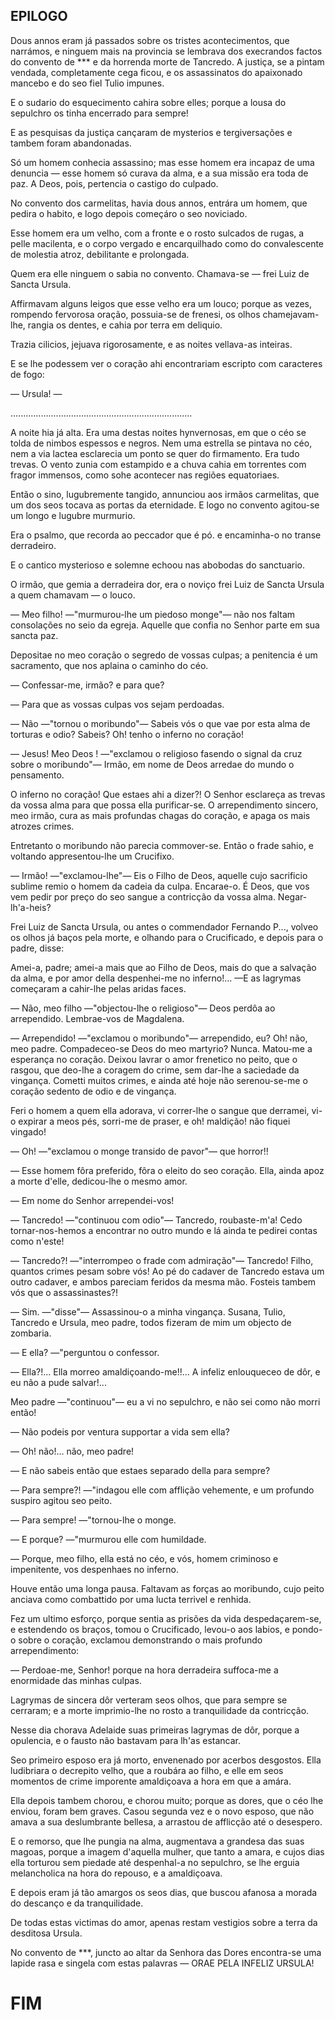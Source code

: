 ## EPILOGO

Dous annos eram já passados sobre os tristes acontecimentos, que narrámos, e ninguem mais na provincia se lembrava dos execrandos factos do convento de *** e da horrenda morte de Tancredo. A justiça, se a pintam vendada, completamente cega ficou, e os assassinatos do apaixonado mancebo e do seo fiel Tulio impunes.

E o sudario do esquecimento cahira sobre elles; porque a lousa do sepulchro os tinha encerrado para sempre!

E as pesquisas da justiça cançaram de mysterios e tergiversações e tambem foram abandonadas.

Só um homem conhecia assassino; mas esse homem era incapaz de uma denuncia — esse homem só curava da alma, e a sua missão era toda de paz. A Deos, pois, pertencia o castigo do culpado.

No convento dos carmelitas, havia dous annos, entrára um homem, que pedira o habito, e logo depois começáro o seo noviciado.

Esse homem era um velho, com a fronte e o rosto sulcados de rugas, a pelle macilenta, e o corpo vergado e encarquilhado como do convalescente de molestia atroz, debilitante e prolongada.

Quem era elle ninguem o sabia no convento. Chamava-se — frei Luiz de Sancta Ursula.

Affirmavam alguns leigos que esse velho era um louco; porque as vezes, rompendo fervorosa oração, possuia-se de frenesi, os olhos chamejavam-lhe, rangia os dentes, e cahia por terra em deliquio.

Trazia cilicios, jejuava rigorosamente, e as noites vellava-as inteiras.

E se lhe podessem ver o coração ahi encontrariam escripto com caracteres de fogo:

— Ursula! —

........................................................................

A noite hia já alta. Era uma destas noites hynvernosas, em que o céo se tolda de nimbos espessos e negros. Nem uma estrella se pintava no céo, nem a via lactea esclarecia um ponto se quer do firmamento. Era tudo trevas. O vento zunia com estampido e a chuva cahia em torrentes com fragor immensos, como sohe acontecer nas regiões equatoriaes.

Então o sino, lugubremente tangido, annunciou aos irmãos carmelitas, que um dos seos tocava as portas da eternidade. E logo no convento agitou-se um longo e lugubre murmurio.

Era o psalmo, que recorda ao peccador que é pó. e encaminha-o no transe derradeiro.

E o cantico mysterioso e solemne echoou nas abobodas do sanctuario.

O irmão, que gemia a derradeira dor, era o noviço frei Luiz de Sancta Ursula a quem chamavam — o louco.

— Meo filho! —"murmurou-lhe um piedoso monge"— não nos faltam consolações no seio da egreja. Aquelle que confia no Senhor parte em sua sancta paz.

Depositae no meo coração o segredo de vossas culpas; a penitencia é um sacramento, que nos aplaina o caminho do céo.

— Confessar-me, irmão? e para que?

— Para que as vossas culpas vos sejam perdoadas.

— Não —"tornou o moribundo"— Sabeis vós o que vae por esta alma de torturas e odio? Sabeis? Oh! tenho o inferno no coração!

— Jesus! Meo Deos ! —"exclamou o religioso fasendo o signal da cruz sobre o moribundo"— Irmão, em nome de Deos arredae do mundo o pensamento.

O inferno no coração! Que estaes ahi a dizer?! O Senhor esclareça as trevas da vossa alma para que possa ella purificar-se. O arrependimento sincero, meo irmão, cura as mais profundas chagas do coração, e apaga os mais atrozes crimes.

Entretanto o moribundo não parecia commover-se. Então o frade sahio, e voltando appresentou-lhe um Crucifixo.

— Irmão! —"exclamou-lhe"— Eis o Filho de Deos, aquelle cujo sacrificio sublime remio o homem da cadeia da culpa. Encarae-o. É Deos, que vos vem pedir por preço do seo sangue a contricção da vossa alma. Negar-lh'a-heis?

Frei Luiz de Sancta Ursula, ou antes o commendador Fernando P..., volveo os olhos já baços pela morte, e olhando para o Crucificado, e depois para o padre, disse:

Amei-a, padre; amei-a mais que ao Filho de Deos, mais do que a salvação da alma, e por amor della despenhei-me no inferno!... —E as lagrymas começaram a cahir-lhe pelas aridas faces.

— Não, meo filho —"objectou-lhe o religioso"— Deos perdôa ao arrependido. Lembrae-vos de Magdalena.

— Arrependido! —"exclamou o moribundo"— arrependido, eu? Oh! não, meo padre. Compadeceo-se Deos do meo martyrio? Nunca. Matou-me a esperança no coração. Deixou lavrar o amor frenetico no peito, que o rasgou, que deo-lhe a coragem do crime, sem dar-lhe a saciedade da vingança. Cometti muitos crimes, e ainda até hoje não serenou-se-me o coração sedento de odio e de vingança.

Feri o homem a quem ella adorava, vi correr-lhe o sangue que derramei, vi-o expirar a meos pés, sorri-me de praser, e oh! maldição! não fiquei vingado!

— Oh! —"exclamou o monge transido de pavor"— que horror!!

— Esse homem fôra preferido, fôra o eleito do seo coração. Ella, ainda apoz a morte d'elle, dedicou-lhe o mesmo amor.

— Em nome do Senhor arrependei-vos!

— Tancredo! —"continuou com odio"— Tancredo, roubaste-m'a! Cedo tornar-nos-hemos a encontrar no outro mundo e lá ainda te pedirei contas como n'este!

— Tancredo?! —"interrompeo o frade com admiração"— Tancredo! Filho, quantos crimes pesam sobre vós! Ao pé do cadaver de Tancredo estava um outro cadaver, e ambos pareciam feridos da mesma mão. Fosteis tambem vós que o assassinastes?!

— Sim. —"disse"— Assassinou-o a minha vingança. Susana, Tulio, Tancredo e Ursula, meo padre, todos fizeram de mim um objecto de zombaria.

— E ella? —"perguntou o confessor.

— Ella?!... Ella morreo amaldiçoando-me!!... A infeliz enlouqueceo de dôr, e eu não a pude salvar!...

Meo padre —"continuou"— eu a vi no sepulchro, e não sei como não morri então!

— Não podeis por ventura supportar a vida sem ella?

— Oh! não!... não, meo padre!

— E não sabeis então que estaes separado della para sempre?

— Para sempre?! —"indagou elle com afflição vehemente, e um profundo suspiro agitou seo peito.

— Para sempre! —"tornou-lhe o monge.

— E porque? —"murmurou elle com humildade.

— Porque, meo filho, ella está no céo, e vós, homem criminoso e impenitente, vos despenhaes no inferno.

Houve então uma longa pausa. Faltavam as forças ao moribundo, cujo peito anciava como combattido por uma lucta terrivel e renhida.

Fez um ultimo esforço, porque sentia as prisões da vida despedaçarem-se, e estendendo os braços, tomou o Crucificado, levou-o aos labios, e pondo-o sobre o coração, exclamou demonstrando o mais profundo arrependimento:

— Perdoae-me, Senhor! porque na hora derradeira suffoca-me a enormidade das minhas culpas.

Lagrymas de sincera dôr verteram seos olhos, que para sempre se cerraram; e a morte imprimio-lhe no rosto a tranquilidade da contricção.

Nesse dia chorava Adelaide suas primeiras lagrymas de dôr, porque a opulencia, e o fausto não bastavam para lh'as estancar.

Seo primeiro esposo era já morto, envenenado por acerbos desgostos. Ella ludibriara o decrepito velho, que a roubára ao filho, e elle em seos momentos de crime imporente amaldiçoava a hora em que a amára.

Ella depois tambem chorou, e chorou muito; porque as dores, que o céo lhe enviou, foram bem graves. Casou segunda vez e o novo esposo, que não amava a sua deslumbrante bellesa, a arrastou de afflicção até o desespero.

E o remorso, que lhe pungia na alma, augmentava a grandesa das suas magoas, porque a imagem d'aquella mulher, que tanto a amara, e cujos dias ella torturou sem piedade até despenhal-a no sepulchro, se lhe erguia melancholica na hora do repouso, e a amaldiçoava.

E depois eram já tão amargos os seos dias, que buscou afanosa a morada do descanço e da tranquilidade.

De todas estas victimas do amor, apenas restam vestigios sobre a terra da desditosa Ursula.

No convento de ***, juncto ao altar da Senhora das Dores encontra-se uma lapide rasa e singela com estas palavras — ORAE PELA INFELIZ URSULA!

# FIM